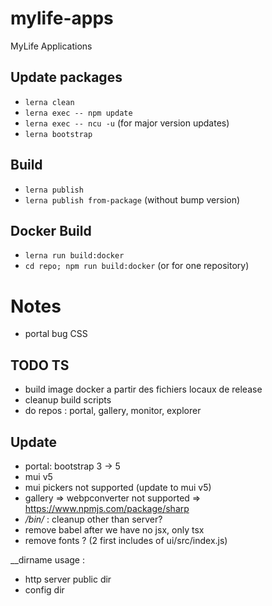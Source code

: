 # mylife-apps
MyLife Applications

## Update packages
 - `lerna clean`
 - `lerna exec -- npm update`
 - `lerna exec -- ncu -u` (for major version updates)
 - `lerna bootstrap`

## Build
 - `lerna publish`
 - `lerna publish from-package` (without bump version)

## Docker Build
 - `lerna run build:docker`
 - `cd repo; npm run build:docker` (or for one repository)

# Notes

- portal bug CSS

## TODO TS

- build image docker a partir des fichiers locaux de release
- cleanup build scripts
- do repos : portal, gallery, monitor, explorer


## Update

- portal: bootstrap 3 -> 5
- mui v5
- mui pickers not supported (update to mui v5)
- gallery => webpconverter not supported => https://www.npmjs.com/package/sharp
- */bin/* : cleanup other than server?
- remove babel after we have no jsx, only tsx
- remove fonts ? (2 first includes of ui/src/index.js)


__dirname usage :
- http server public dir
- config dir